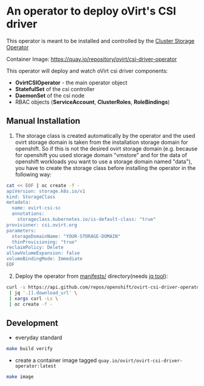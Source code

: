 # An operator to deploy oVirt's CSI driver

This operator is meant to be installed and controlled by the [Cluster Storage Operator](https://github.com/openshift/cluster-storage-operator)

Container Image: https://quay.io/repository/ovirt/csi-driver-operator

This operator will deploy and watch oVirt csi driver components:
- __OvirtCSIOperator__ - the main operator object  
- __StatefulSet__ of the csi controller
- __DaemonSet__ of the csi node
- RBAC objects (__ServiceAccount__, __ClusterRoles__, __RoleBindings__)
      
## Manual Installation

1. The storage class is created automatically by the operator and the used ovirt storage domain is taken from the installation storage domain for openshift. So if this is not the desired ovirt storage domain (e.g. because for openshift you used storage domain "vmstore" and for the data of openshift workloads you want to use a storage domain named "data"), you have to create the storage class before installing the operator in the following way:
```bash
cat << EOF | oc create -f -
apiVersion: storage.k8s.io/v1
kind: StorageClass
metadata:
  name: ovirt-csi-sc
  annotations:
    storageclass.kubernetes.io/is-default-class: "true"
provisioner: csi.ovirt.org
parameters:
  storageDomainName: "YOUR-STORAGE-DOMAIN"
  thinProvisioning: "true"
reclaimPolicy: Delete
allowVolumeExpansion: false
volumeBindingMode: Immediate
EOF
```

2. Deploy the operator from [manifests/](manifests) directory(needs [jq tool](https://stedolan.github.io/jq/)):
```bash
curl -s https://api.github.com/repos/openshift/ovirt-csi-driver-operator/contents/manifests \
 | jq '.[].download_url' \
 | xargs curl -Ls \
 | oc create -f -
```
## Development

- everyday standard 
```bash
make build verify
```

- create a container image tagged `quay.io/ovirt/ovirt-csi-driver-operator:latest`
```bash
make image
```
